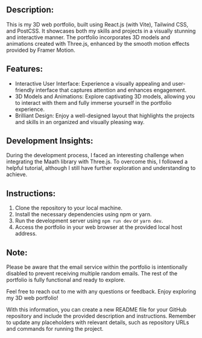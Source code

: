 Description:
------------
This is my 3D web portfolio, built using React.js (with Vite), Tailwind CSS, and PostCSS. It showcases both my skills and projects in a visually stunning and interactive manner. The portfolio incorporates 3D models and animations created with Three.js, enhanced by the smooth motion effects provided by Framer Motion.

Features:
---------
- Interactive User Interface: Experience a visually appealing and user-friendly interface that captures attention and enhances engagement.
- 3D Models and Animations: Explore captivating 3D models, allowing you to interact with them and fully immerse yourself in the portfolio experience.
- Brilliant Design: Enjoy a well-designed layout that highlights the projects and skills in an organized and visually pleasing way.

Development Insights:
--------------------
During the development process, I faced an interesting challenge when integrating the Maath library with Three.js. To overcome this, I followed a helpful tutorial, although I still have further exploration and understanding to achieve.

Instructions:
-------------
1. Clone the repository to your local machine.
2. Install the necessary dependencies using npm or yarn.
3. Run the development server using `npm run dev` or `yarn dev`.
4. Access the portfolio in your web browser at the provided local host address.

Note:
-----
Please be aware that the email service within the portfolio is intentionally disabled to prevent receiving multiple random emails. The rest of the portfolio is fully functional and ready to explore.

Feel free to reach out to me with any questions or feedback. Enjoy exploring my 3D web portfolio!

With this information, you can create a new README file for your GitHub repository and include the provided description and instructions. Remember to update any placeholders with relevant details, such as repository URLs and commands for running the project.
